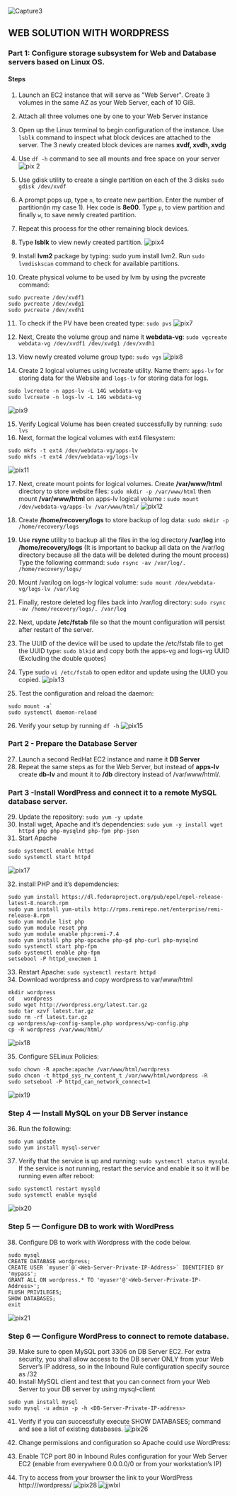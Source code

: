 ![Capture3](https://user-images.githubusercontent.com/74002629/226575833-7d752dee-235f-45c9-a19d-57fcdf71df2a.PNG)
## WEB SOLUTION WITH WORDPRESS
### Part 1: Configure storage subsystem for Web and Database servers based on Linux OS.
#### Steps
1. Launch an EC2 instance that will serve as "Web Server". Create 3 volumes in the same AZ as your Web Server, each of 10 GiB.
2. Attach all three volumes one by one to your Web Server instance
3. Open up the Linux terminal to begin configuration of the instance. Use `lsblk` command to inspect what block devices are attached to the server. The 3 newly
created block devices are names **xvdf, xvdh, xvdg**
4. Use `df -h` command to see all mounts and free space on your server
![pix 2](https://user-images.githubusercontent.com/74002629/182373755-c02f2da2-046b-40d0-b95e-c389fa3ce9e4.PNG)

5. Use gdisk utility to create a single partition on each of the 3 disks `sudo gdisk /dev/xvdf`
6. A prompt pops up, type `n`, to create new partition. Enter the number of partition(in my case 1). Hex code is **8e00**. Type `p`, to view partition and finally `w`, to save newly created partition.
7. Repeat this process for the other remaining block devices.
8. Type **lsblk** to view newly created partition.
![pix4](https://user-images.githubusercontent.com/74002629/182373794-69594381-2aeb-44f6-8b82-ac8565a82952.PNG)

9. Install **lvm2** package by typing: sudo yum install lvm2. Run `sudo lvmdiskscan` command to check for available partitions.
10. Create physical volume to be used by lvm by using the pvcreate command: 
```
sudo pvcreate /dev/xvdf1
sudo pvcreate /dev/xvdg1
sudo pvcreate /dev/xvdh1
```
11. To check if the PV have been created type: `sudo pvs`
![pix7](https://user-images.githubusercontent.com/74002629/182373892-afab86a7-1020-4c34-8be9-52c691330d68.PNG)

12. Next, Create the volume group and name it **webdata-vg**: `sudo vgcreate webdata-vg /dev/xvdf1 /dev/xvdg1 /dev/xvdh1`
13. View newly created volume group type: `sudo vgs`
![pix8](https://user-images.githubusercontent.com/74002629/182373911-ac764044-c860-4b5e-9957-f1135dfe570f.PNG)

14. Create 2 logical volumes using lvcreate utility. Name them: `apps-lv` for storing data for the Website and `logs-lv` for storing data for logs.
```
sudo lvcreate -n apps-lv -L 14G webdata-vg
sudo lvcreate -n logs-lv -L 14G webdata-vg
```
![pix9](https://user-images.githubusercontent.com/74002629/182373931-d9d3c292-f5c8-4147-950d-3aea3d77bc47.PNG)

15. Verify Logical Volume has been created successfully by running: `sudo lvs`
16. Next, format the logical volumes with ext4 filesystem: 
```
sudo mkfs -t ext4 /dev/webdata-vg/apps-lv
sudo mkfs -t ext4 /dev/webdata-vg/logs-lv
```
![pix11](https://user-images.githubusercontent.com/74002629/182375321-78581a9b-8389-403a-91ff-653f04164f0b.PNG)

17. Next, create mount points for logical volumes. Create **/var/www/html** directory to store website files: `sudo mkdir -p /var/www/html` then mount **/var/www/html**  on apps-lv logical volume : `sudo mount /dev/webdata-vg/apps-lv /var/www/html/`
![pix12](https://user-images.githubusercontent.com/74002629/182375326-619af95d-796d-4c85-8063-9588ff143aba.PNG)

18. Create **/home/recovery/logs** to store backup of log data: `sudo mkdir -p /home/recovery/logs` 
19. Use **rsync** utility to backup all the files in the log directory **/var/log** into **/home/recovery/logs** (It is important to backup all data on the /var/log directory because all the data will be deleted during the mount process) Type the following command: `sudo rsync -av /var/log/. /home/recovery/logs/`
20. Mount /var/log on logs-lv logical volume: `sudo mount /dev/webdata-vg/logs-lv /var/log` 
21. Finally, restore deleted log files back into /var/log directory: `sudo rsync -av /home/recovery/logs/. /var/log`
22. Next, update **/etc/fstab** file so that the mount configuration will persist after restart of the server.
23. The UUID of the device will be used to update the /etc/fstab file to get the UUID type: `sudo blkid` and copy both the apps-vg and logs-vg UUID (Excluding the double quotes)
24. Type sudo `vi /etc/fstab` to open editor and update using the UUID you copied.
![pix13](https://user-images.githubusercontent.com/74002629/182375342-2c0713a4-946d-4e2c-a756-84472eb1ec34.PNG)

25. Test the configuration and reload the daemon: 
```
sudo mount -a`
sudo systemctl daemon-reload
```
26. Verify your setup by running `df -h`
![pix15](https://user-images.githubusercontent.com/74002629/182375405-7cf58fec-605c-41b9-b48e-bea89656a452.PNG)

### Part 2 - Prepare the Database Server
27. Launch a second RedHat EC2 instance and name it **DB Server**
28. Repeat the same steps as for the Web Server, but instead of **apps-lv** create **db-lv** and mount it to **/db** directory instead of /var/www/html/.

### Part 3 -Install WordPress and connect it to a remote MySQL database server.
29. Update the repository: `sudo yum -y update`
30. Install wget, Apache and it’s dependencies: `sudo yum -y install wget httpd php php-mysqlnd php-fpm php-json`
31. Start Apache
```
sudo systemctl enable httpd
sudo systemctl start httpd
```
![pix17](https://user-images.githubusercontent.com/74002629/182375448-cdc35ab4-7f85-43f9-be40-b8e3419513c9.PNG)

32. install PHP and it’s depemdencies:
```
sudo yum install https://dl.fedoraproject.org/pub/epel/epel-release-latest-8.noarch.rpm
sudo yum install yum-utils http://rpms.remirepo.net/enterprise/remi-release-8.rpm
sudo yum module list php
sudo yum module reset php
sudo yum module enable php:remi-7.4
sudo yum install php php-opcache php-gd php-curl php-mysqlnd
sudo systemctl start php-fpm
sudo systemctl enable php-fpm
setsebool -P httpd_execmem 1
```
33. Restart Apache: `sudo systemctl restart httpd`
34. Download wordpress and copy wordpress to var/www/html
```
mkdir wordpress
cd   wordpress
sudo wget http://wordpress.org/latest.tar.gz
sudo tar xzvf latest.tar.gz
sudo rm -rf latest.tar.gz
cp wordpress/wp-config-sample.php wordpress/wp-config.php
cp -R wordpress /var/www/html/
```
![pix18](https://user-images.githubusercontent.com/74002629/182390571-8c367a9a-531b-44b2-b499-2ca2850286b5.PNG)

35. Configure SELinux Policies:
```
sudo chown -R apache:apache /var/www/html/wordpress
sudo chcon -t httpd_sys_rw_content_t /var/www/html/wordpress -R
sudo setsebool -P httpd_can_network_connect=1
```
![pix19](https://user-images.githubusercontent.com/74002629/182390591-c618394d-4064-47e1-bc80-971665d5fcf8.PNG)

### Step 4 — Install MySQL on your DB Server instance
36. Run the following:
```
sudo yum update
sudo yum install mysql-server
```
37. Verify that the service is up and running: `sudo systemctl status mysqld`. If the service is not running, restart the service and enable it so it will be running even after reboot:
```
sudo systemctl restart mysqld
sudo systemctl enable mysqld
```
![pix20](https://user-images.githubusercontent.com/74002629/182390616-7a7f9464-5df3-4997-8a1b-a3ce3ae712d3.PNG)

### Step 5 — Configure DB to work with WordPress
38. Configure DB to work with Wordpress with the code below.
```
sudo mysql
CREATE DATABASE wordpress;
CREATE USER `myuser`@`<Web-Server-Private-IP-Address>` IDENTIFIED BY 'mypass';
GRANT ALL ON wordpress.* TO 'myuser'@'<Web-Server-Private-IP-Address>';
FLUSH PRIVILEGES;
SHOW DATABASES;
exit
```
![pix21](https://user-images.githubusercontent.com/74002629/182390638-84cd0f8d-66aa-4c9a-a3d9-17f9dad7f00a.PNG)

### Step 6 — Configure WordPress to connect to remote database.
39. Make sure to open MySQL port 3306 on DB Server EC2. For extra security, you shall allow access to the DB server ONLY from your Web Server’s IP address, so in the Inbound Rule configuration specify source as /32
40. Install MySQL client and test that you can connect from your Web Server to your DB server by using mysql-client
```
sudo yum install mysql
sudo mysql -u admin -p -h <DB-Server-Private-IP-address>
```
41. Verify if you can successfully execute SHOW DATABASES; command and see a list of existing databases.
![pix26](https://user-images.githubusercontent.com/74002629/182393684-bb4357e0-14c2-44ba-80d2-eca86b5d7148.PNG)

42. Change permissions and configuration so Apache could use WordPress:
43. Enable TCP port 80 in Inbound Rules configuration for your Web Server EC2 (enable from everywhere 0.0.0.0/0 or from your workstation’s IP)
44. Try to access from your browser the link to your WordPress http://<Web-Server-Public-IP-Address>/wordpress/
![pix28](https://user-images.githubusercontent.com/74002629/182393673-8c9cc21a-fee6-4c40-9ab5-034f968dafc5.PNG)
![jjwlxl](https://github.com/Suleiman223/DevOps-Projects/assets/116959775/7b5021f2-8a78-40c3-a1bf-737885cff7aa)

  
